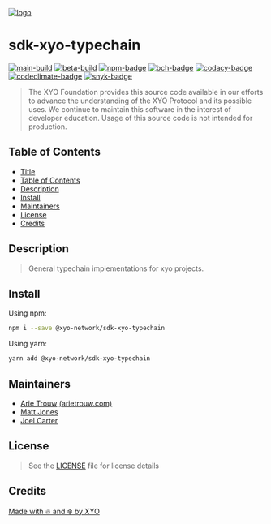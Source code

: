[![logo][]](https://xyo.network)

# sdk-xyo-typechain

[![main-build][]][main-build-link]
[![beta-build][]][beta-build-link]
[![npm-badge][]][npm-link]
[![bch-badge][]][bch-link]
[![codacy-badge][]][codacy-link]
[![codeclimate-badge][]][codeclimate-link]
[![snyk-badge][]][snyk-link]

> The XYO Foundation provides this source code available in our efforts to advance the understanding of the XYO Protocol and its possible uses.
> We continue to maintain this software in the interest of developer education.
> Usage of this source code is not intended for production.

## Table of Contents
-   [Title](#sdk-xyo-typechain)
-   [Table of Contents](#table-of-contents)
-   [Description](#description)
-   [Install](#install)
-   [Maintainers](#maintainers)
-   [License](#license)
-   [Credits](#credits)

## Description

> General typechain implementations for xyo projects.

## Install

Using npm:

```sh
npm i --save @xyo-network/sdk-xyo-typechain
```

Using yarn:

```sh
yarn add @xyo-network/sdk-xyo-typechain
```

## Maintainers

-   [Arie Trouw](https://github.com/arietrouw) [(arietrouw.com)](https://arietrouw.com)
-   [Matt Jones](https://github.com/jonesmac)
-   [Joel Carter](https://github.com/JoelBCarter)

## License

> See the [LICENSE](LICENSE) file for license details

## Credits

[Made with 🔥 and ❄️ by XYO](https://xyo.network)

[logo]: https://cdn.xy.company/img/brand/XYO_full_colored.png

[main-build]: https://github.com/XYOracleNetwork/sdk-xyo-typechain/actions/workflows/build-main.yml/badge.svg
[main-build-link]: https://github.com/XYOracleNetwork/sdk-xyo-typechain/actions/workflows/build-main.yml

[beta-build]: https://github.com/XYOracleNetwork/sdk-xyo-typechain/actions/workflows/build-beta.yml/badge.svg
[beta-build-link]: https://github.com/XYOracleNetwork/sdk-xyo-typechain/actions/workflows/build-beta.yml

[npm-badge]: https://img.shields.io/npm/v/@xyo-network/sdk-xyo-typechain.svg
[npm-link]: https://www.npmjs.com/package/@xyo-network/sdk-xyo-typechain

[bch-badge]: https://bettercodehub.com/edge/badge/XYOracleNetwork/sdk-xyo-typechain?branch=main
[bch-link]: https://bettercodehub.com/results/XYOracleNetwork/sdk-xyo-typechain

[codacy-badge]: https://app.codacy.com/project/badge/Grade/cceadf68cb0b4ec5896cb05f1e0d6b24
[codacy-link]: https://www.codacy.com/gh/XYOracleNetwork/sdk-xyo-typechain/dashboard?utm_source=github.com&utm_medium=referral&utm_content=XYOracleNetwork/sdk-xyo-typechain&utm_campaign=Badge_Grade

[codeclimate-badge]: https://api.codeclimate.com/v1/badges/fd816e09dbad82d985d0/maintainability
[codeclimate-link]: https://codeclimate.com/github/XYOracleNetwork/sdk-xyo-typechain/maintainability

[snyk-badge]: https://snyk.io/test/github/XYOracleNetwork/sdk-xyo-typechain/badge.svg?targetFile=package.json
[snyk-link]: https://snyk.io/test/github/XYOracleNetwork/sdk-xyo-typechain?targetFile=package.json